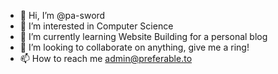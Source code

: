 - 👋 Hi, I’m @pa-sword
- 👀 I’m interested in Computer Science
- 🌱 I’m currently learning Website Building for a personal blog
- 💞️ I’m looking to collaborate on anything, give me a ring!
- 📫 How to reach me admin@preferable.to

<!---
pa-sword/pa-sword is a ✨ special ✨ repository because its `README.md` (this file) appears on your GitHub profile.
You can click the Preview link to take a look at your changes.
--->
